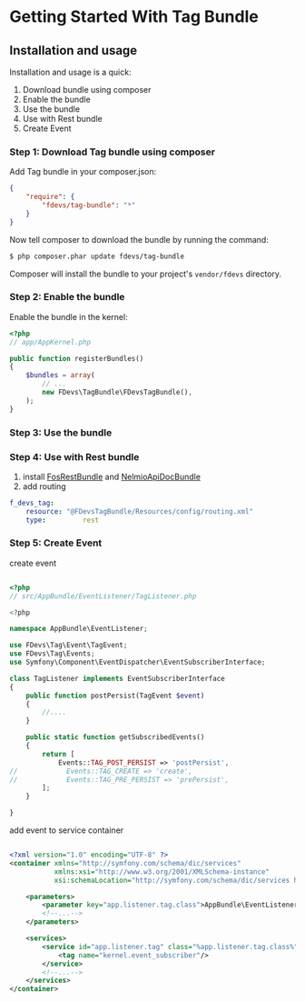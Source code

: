 Getting Started With Tag Bundle
===============================

## Installation and usage

Installation and usage is a quick:

1. Download bundle using composer
2. Enable the bundle
3. Use the bundle
4. Use with Rest bundle
5. Create Event


### Step 1: Download Tag bundle using composer

Add Tag bundle in your composer.json:

```json
{
    "require": {
        "fdevs/tag-bundle": "*"
    }
}
```

Now tell composer to download the bundle by running the command:

``` bash
$ php composer.phar update fdevs/tag-bundle
```

Composer will install the bundle to your project's `vendor/fdevs` directory.


### Step 2: Enable the bundle

Enable the bundle in the kernel:

``` php
<?php
// app/AppKernel.php

public function registerBundles()
{
    $bundles = array(
        // ...
        new FDevs\TagBundle\FDevsTagBundle(),
    );
}
```

### Step 3: Use the bundle


### Step 4: Use with Rest bundle

1. install [FosRestBundle](https://github.com/FriendsOfSymfony/FOSRestBundle/blob/master/Resources/doc/1-setting_up_the_bundle.md) and [NelmioApiDocBundle](https://github.com/nelmio/NelmioApiDocBundle/blob/master/Resources/doc/index.md)
2. add routing

```yaml
f_devs_tag:
    resource: "@FDevsTagBundle/Resources/config/routing.xml"
    type:         rest
```

### Step 5: Create Event

create event

``` php

<?php
// src/AppBundle/EventListener/TagListener.php

<?php

namespace AppBundle\EventListener;

use FDevs\Tag\Event\TagEvent;
use FDevs\Tag\Events;
use Symfony\Component\EventDispatcher\EventSubscriberInterface;

class TagListener implements EventSubscriberInterface
{
    public function postPersist(TagEvent $event)
    {
        //....
    }

    public static function getSubscribedEvents()
    {
        return [
            Events::TAG_POST_PERSIST => 'postPersist',
//            Events::TAG_CREATE => 'create',
//            Events::TAG_PRE_PERSIST => 'prePersist',
        ];
    }

}

```

add event to service container

``` xml

<?xml version="1.0" encoding="UTF-8" ?>
<container xmlns="http://symfony.com/schema/dic/services"
           xmlns:xsi="http://www.w3.org/2001/XMLSchema-instance"
           xsi:schemaLocation="http://symfony.com/schema/dic/services http://symfony.com/schema/dic/services/services-1.0.xsd">

    <parameters>
        <parameter key="app.listener.tag.class">AppBundle\EventListener\TagListener</parameter>
        <!--...-->
    </parameters>

    <services>
        <service id="app.listener.tag" class="%app.listener.tag.class%">
            <tag name="kernel.event_subscriber"/>
        </service>
        <!--...-->
    </services>
</container>

```
